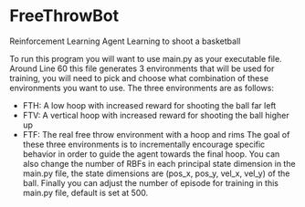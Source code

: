 # FreeThrowBot
Reinforcement Learning Agent Learning to shoot a basketball

To run this program you will want to use main.py as your executable file.
Around Line 60 this file generates 3 environments that will be used for training, you will need to pick and choose what combination of these environments you want to use.
The three environments are as follows:
  - FTH: A low hoop with increased reward for shooting the ball far left
  - FTV: A vertical hoop with increased reward for shooting the ball higher up
  - FTF: The real free throw environment with a hoop and rims
The goal of these three environments is to incrementally encourage specific behavior in order to guide the agent towards the final hoop.
You can also change the number of RBFs in each principal state dimension in the main.py file, the state dimensions are (pos_x, pos_y, vel_x, vel_y) of the ball.
Finally you can adjust the number of episode for training in this main.py file, default is set at 500.
